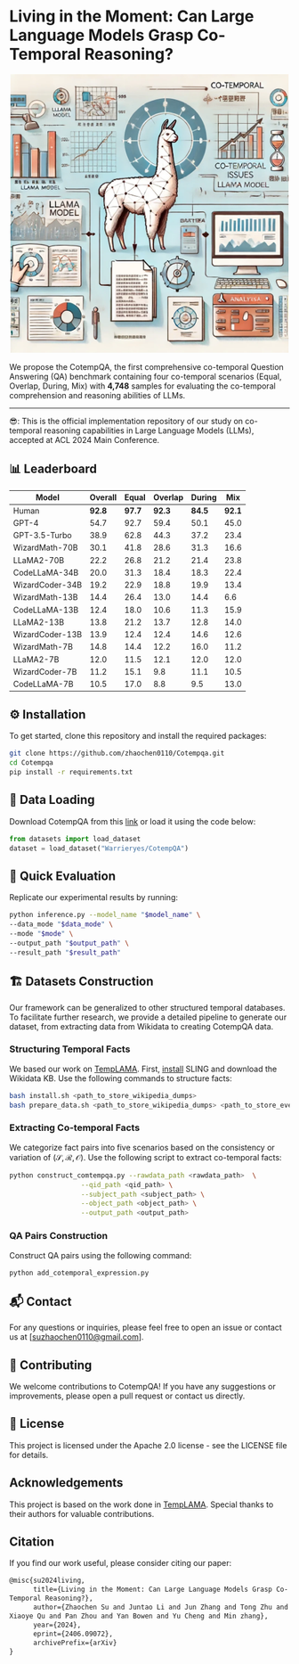 # Living in the Moment: Can Large Language Models Grasp Co-Temporal Reasoning?

<p align="center">
  <img src="picture.png" width=500 alt="image1">
</p>


We propose the CotempQA, the first comprehensive co-temporal Question Answering (QA) benchmark containing four co-temporal scenarios (Equal, Overlap, During, Mix) with **4,748** samples for evaluating the co-temporal comprehension and reasoning abilities of LLMs.


<hr>
😎: This is the official implementation repository of our study on co-temporal reasoning capabilities in Large Language Models (LLMs), accepted at ACL 2024 Main Conference.

## 📊 Leaderboard

| Model           | Overall | Equal  | Overlap | During | Mix  |
| --------------- | ------- | ------ | ------- | ------ | ---- |
| Human           | **92.8**    | **97.7**   | **92.3**   | **84.5**   | **92.1** |
| GPT-4           | 54.7    | 92.7   | 59.4    | 50.1   | 45.0 |
| GPT-3.5-Turbo   | 38.9    | 62.8   | 44.3    | 37.2   | 23.4 |
| WizardMath-70B  | 30.1    | 41.8   | 28.6    | 31.3   | 16.6 |
| LLaMA2-70B      | 22.2    | 26.8   | 21.2    | 21.4   | 23.8 |
| CodeLLaMA-34B   | 20.0    | 31.3   | 18.4    | 18.3   | 22.4 |
| WizardCoder-34B | 19.2    | 22.9   | 18.8    | 19.9   | 13.4 |
| WizardMath-13B  | 14.4    | 26.4   | 13.0    | 14.4   | 6.6  |
| CodeLLaMA-13B   | 12.4    | 18.0   | 10.6    | 11.3   | 15.9 |
| LLaMA2-13B      | 13.8    | 21.2   | 13.7    | 12.8   | 14.0 |
| WizardCoder-13B | 13.9    | 12.4   | 12.4    | 14.6   | 12.6 |
| WizardMath-7B   | 14.8    | 14.4   | 12.2    | 16.0   | 11.2 |
| LLaMA2-7B       | 12.0    | 11.5   | 12.1    | 12.0   | 12.0 |
| WizardCoder-7B  | 11.2    | 15.1   | 9.8     | 11.1   | 10.5 |
| CodeLLaMA-7B    | 10.5    | 17.0   | 8.8     | 9.5    | 13.0 |


## ⚙️ **Installation**

To get started, clone this repository and install the required packages:

```bash
git clone https://github.com/zhaochen0110/Cotempqa.git
cd Cotempqa
pip install -r requirements.txt
```

## **🚧 Data Loading**

Download CotempQA from this [link](https://huggingface.co/datasets/Warrieryes/CotempQA/) or load it using the code below:

```python
from datasets import load_dataset
dataset = load_dataset("Warrieryes/CotempQA")
```

## 💎 Quick Evaluation

Replicate our experimental results by running:

```bash
python inference.py --model_name "$model_name" \
--data_mode "$data_mode" \
--mode "$mode" \
--output_path "$output_path" \
--result_path "$result_path" 
```

## 🏗️ Datasets Construction

Our framework can be generalized to other structured temporal databases. To facilitate further research, we provide a detailed pipeline to generate our dataset, from extracting data from Wikidata to creating CotempQA data.

### Structuring Temporal Facts

We based our work on [TempLAMA](https://github.com/google-research/language/tree/master/language/templama). First, [install](https://github.com/ringgaard/sling/blob/master/doc/guide/install.md) SLING and download the Wikidata KB. Use the following commands to structure facts:

```bash
bash install.sh <path_to_store_wikipedia_dumps>
bash prepare_data.sh <path_to_store_wikipedia_dumps> <path_to_store_events>
```

### Extracting Co-temporal Facts

We categorize fact pairs into five scenarios based on the consistency or variation of $(\mathcal{S}, \mathcal{R}, \mathcal{O})$. Use the following script to extract co-temporal facts:

```bash
python construct_comtempqa.py --rawdata_path <rawdata_path>  \
                  --qid_path <qid_path> \
                  --subject_path <subject_path> \
                  --object_path <object_path> \
                  --output_path <output_path>
```

### QA Pairs Construction

Construct QA pairs using the following command:

```bash
python add_cotemporal_expression.py
```

## 📬 Contact

For any questions or inquiries, please feel free to open an issue or contact us at [suzhaochen0110@gmail.com].

## 🤝 Contributing

We welcome contributions to CotempQA! If you have any suggestions or improvements, please open a pull request or contact us directly.

## 📜 License

This project is licensed under the Apache 2.0 license - see the LICENSE file for details.

## Acknowledgements

This project is based on the work done in [TempLAMA](https://github.com/google-research/language/tree/master/language/templama). Special thanks to their authors for valuable contributions.

## Citation

If you find our work useful, please consider citing our paper:

```
@misc{su2024living,
      title={Living in the Moment: Can Large Language Models Grasp Co-Temporal Reasoning?}, 
      author={Zhaochen Su and Juntao Li and Jun Zhang and Tong Zhu and Xiaoye Qu and Pan Zhou and Yan Bowen and Yu Cheng and Min zhang},
      year={2024},
      eprint={2406.09072},
      archivePrefix={arXiv}
}
```
